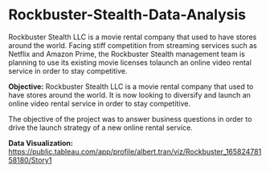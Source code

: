 # Rockbuster-Stealth-Data-Analysis

Rockbuster Stealth LLC is a movie rental company that used to have stores around the world. Facing stiff competition from streaming services such as Netflix and Amazon Prime, the Rockbuster Stealth management team is planning to use its existing movie licenses tolaunch an online video rental service in order to stay competitive.


**Objective:**
Rockbuster Stealth LLC is a movie rental company that used to have stores around the world. It is now looking to diversify and launch an online video rental service in order to stay competitive.

The objective of the project was to answer business questions in order to drive the launch strategy of a new online rental service.


**Data Visualization:**
https://public.tableau.com/app/profile/albert.tran/viz/Rockbuster_16582478158180/Story1
